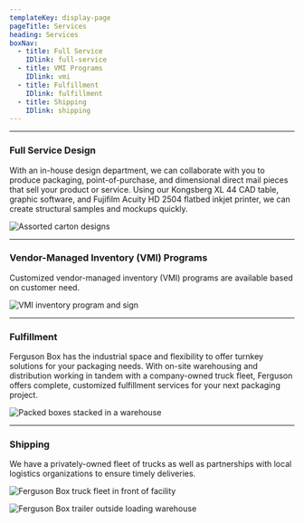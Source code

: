 ```yaml
---
templateKey: display-page
pageTitle: Services
heading: Services
boxNav:
  - title: Full Service
    IDlink: full-service
  - title: VMI Programs
    IDlink: vmi
  - title: Fulfillment
    IDlink: fulfillment
  - title: Shipping
    IDlink: shipping
---
```

- - -

<a id="full-service"></a>

### Full Service Design

With an in-house design department, we can collaborate with you to produce packaging, point-of-purchase, and dimensional direct mail pieces that sell your product or service. Using our Kongsberg XL 44 CAD table, graphic software, and Fujifilm Acuity HD 2504 flatbed inkjet printer, we can create structural samples and mockups quickly.

![Assorted carton designs](/uploads/assorted_cartons.jpg)

- - -

<a id="vmi"></a>

### Vendor-Managed Inventory (VMI) Programs

Customized vendor-managed inventory (VMI) programs are available based on customer need.

![VMI inventory program and sign](/uploads/vmi.jpg)

- - -

<a id="fulfillment"></a>

### Fulfillment

Ferguson Box has the industrial space and flexibility to offer turnkey solutions for your packaging needs.  With on-site warehousing and distribution working in tandem with a company-owned truck fleet, Ferguson offers complete, customized fulfillment services for your next packaging project.

![Packed boxes stacked in a warehouse](/uploads/packed_boxes.jpg)

- - -

<a id="shipping"></a>

### Shipping

We have a privately-owned fleet of trucks as well as partnerships with local logistics organizations to ensure timely deliveries.

![Ferguson Box truck fleet in front of facility](/uploads/truck_fleet.jpg)

![Ferguson Box trailer outside loading warehouse](/uploads/ferguson_box_trailer.jpg)